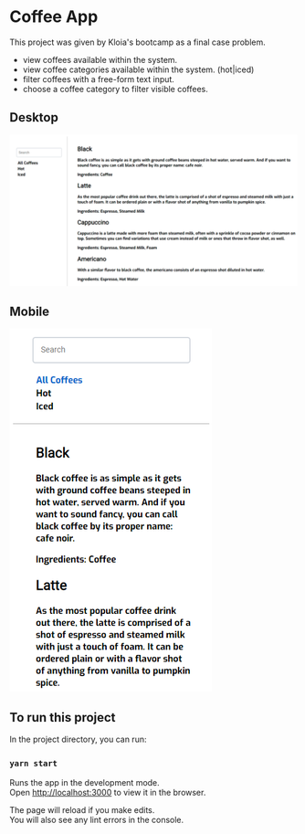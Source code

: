 # Coffee App

This project was given by Kloia's bootcamp as a final case problem.

- view coffees available within the system.
- view coffee categories available within the system. (hot|iced)
- filter coffees with a free-form text input.
- choose a coffee category to filter visible coffees.

## Desktop

![desktop image of application](./readme_pics/coffee_desktop.PNG)

## Mobile

![mobile image of application](./readme_pics/coffee_mobile.PNG)

## To run this project

In the project directory, you can run:

### `yarn start`

Runs the app in the development mode.\
Open [http://localhost:3000](http://localhost:3000) to view it in the browser.

The page will reload if you make edits.\
You will also see any lint errors in the console.
